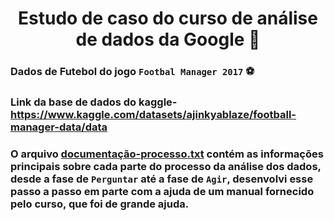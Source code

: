 <h1 align="center"> Estudo de caso do curso de análise de dados da Google 🚧</h1>

### Dados de Futebol do jogo `Footbal Manager 2017` ⚽ 
### Link da base de dados do kaggle-https://www.kaggle.com/datasets/ajinkyablaze/football-manager-data/data
### O arquivo [documentação-processo.txt](documentacao-processo.txt) contém as informações principais sobre cada parte do processo da análise dos dados, desde a fase de `Perguntar` até a fase de `Agir`, desenvolvi esse passo a passo em parte com a ajuda de um manual fornecido pelo curso, que foi de grande ajuda.
